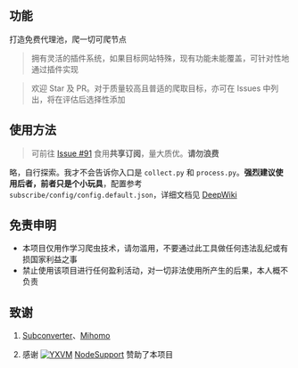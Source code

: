 <!--
 * @Author: louism8reise改
 * @Date: 2022-03-06 14:51:29
 * @Description: 
 * Copyright (c) 2022 by wzdnzd, All Rights Reserved.
-->

## 功能
打造免费代理池，爬一切可爬节点
> 拥有灵活的插件系统，如果目标网站特殊，现有功能未能覆盖，可针对性地通过插件实现

> 欢迎 Star 及 PR。对于质量较高且普适的爬取目标，亦可在 Issues 中列出，将在评估后选择性添加

## 使用方法
> 可前往 [Issue #91](https://github.com/wzdnzd/aggregator/issues/91) 食用**共享订阅**，量大质优。**请勿浪费**
 
略，自行探索。我才不会告诉你入口是 `collect.py` 和 `process.py`。**强烈建议使用后者，前者只是个小玩具**，配置参考 `subscribe/config/config.default.json`，详细文档见 [DeepWiki](https://deepwiki.com/wzdnzd/aggregator)


## 免责申明
+ 本项目仅用作学习爬虫技术，请勿滥用，不要通过此工具做任何违法乱纪或有损国家利益之事
+ 禁止使用该项目进行任何盈利活动，对一切非法使用所产生的后果，本人概不负责

## 致谢
1. <u>[Subconverter](https://github.com/asdlokj1qpi233/subconverter)</u>、<u>[Mihomo](https://github.com/MetaCubeX/mihomo)</u>

2. 感谢 [![YXVM](https://support.nodeget.com/page/promotion?id=250)](https://yxvm.com)
[NodeSupport](https://github.com/NodeSeekDev/NodeSupport) 赞助了本项目
